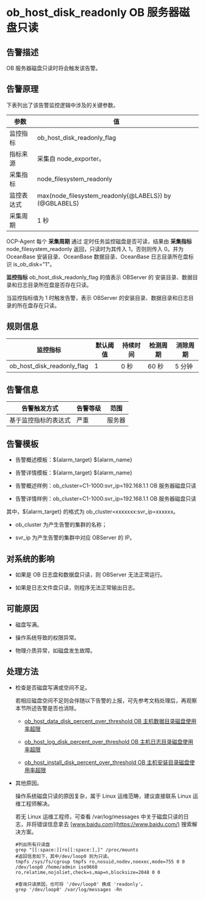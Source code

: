 ob_host_disk_readonly OB 服务器磁盘只读 
=====================================================



**告警描述** 
-----------------------------

OB 服务器磁盘只读时将会触发该告警。

告警原理 
-------------------------

下表列出了该告警监控逻辑中涉及的关键参数。


|  参数   |                           值                           |
|-------|-------------------------------------------------------|
| 监控指标  | ob_host_disk_readonly_flag                            |
| 指标来源  | 采集自 node_exporter。                                    |
| 采集指标  | node_filesystem_readonly                              |
| 监控表达式 | max(node_filesystem_readonly{@LABELS}) by (@GBLABELS) |
| 采集周期  | 1 秒                                                   |



OCP-Agent 每个 **采集周期** 通过 定时任务监控磁盘是否可读，结果由 **采集指标** node_filesystem_readonly 返回，只读时为其传入 1，否则则传入 0。并为 OceanBase 安装目录、OceanBase 数据目录、OceanBase 日志目录所在盘标识 is_ob_disk="1"。

**监控指标** ob_host_disk_readonly_flag 的值表示 OBServer 的 安装目录、数据目录和日志目录所在盘是否存在只读。

当监控指标值为 1 时触发告警，表示 OBServer 的安装目录、数据目录和日志目录的所在盘存在只读。

**规则信息** 
-----------------------------



|            监控指标            | 默认阈值 | 持续时间 | 检测周期 | 消除周期 |
|----------------------------|------|------|------|------|
| ob_host_disk_readonly_flag | 1    | 0 秒  | 60 秒 | 5 分钟 |



**告警信息** 
-----------------------------



|   告警触发方式   | 告警等级 | 范围  |
|------------|------|-----|
| 基于监控指标的表达式 | 严重   | 服务器 |



**告警模板** 
-----------------------------

* 告警概述模板：${alarm_target} ${alarm_name}

  

* 告警详情模板：${alarm_target} ${alarm_name}

  

* 告警概述样例：ob_cluster=C1-1000:svr_ip=192.168.1.1 OB 服务器磁盘只读

  

* 告警详情样例：ob_cluster=C1-1000:svr_ip=192.168.1.1 OB 服务器磁盘只读

  




其中，${alarm_target} 的格式为 ob_cluster=xxxxxxx:svr_ip=xxxxxx。

* ob_cluster 为产生告警的集群的名称；

  

* svr_ip 为产生告警的集群中对应 OBServer 的 IP。

  




**对系统的影响** 
-------------------------------

* 如果是 OB 日志盘和数据盘只读，则 OBServer 无法正常运行。

  

* 如果是日志文件盘只读，则程序无法正常输出日志。

  




**可能原因** 
-----------------------------

* 磁盘写满。

  

* 操作系统导致的权限异常。

  

* 物理介质异常，如磁盘发生故障。

  




**处理方法** 
-----------------------------

* 检查是否磁盘写满或空间不足。

  若相应磁盘空间不足则会伴随以下告警的上报，可先参考文档处理后，再观察本节所述告警是否也消除。
  * [ob_host_data_disk_percent_over_threshold OB 主机数据目录磁盘使用率超限](41.ob_host_data_disk_percent_over_threshold-ob-host-data-directory-disk-usage-limit-exceeded.md)

    
  
  * [ob_host_log_disk_percent_over_threshold OB 主机日志目录磁盘使用率超限](42.the-disk-usage-of-the-ob_host_log_disk_percent_over_threshold-ob-host-log-directory.md)

    
  
  * [ob_host_install_disk_percent_over_threshold OB 主机安装目录磁盘使用率超限](43.the-error-message-returned-because-the-disk-usage-of-the.md)

    
  

  

* 其他原因。

  操作系统磁盘只读的原因复杂，属于 Linux 运维范畴，建议直接联系 Linux 运维工程师解决。

  若无 Linux 运维工程师，可查看 /var/log/messages 中关于磁盘只读的日志，并将错误信息拿去 [www.baidu.com](https://www.baidu.com/) 搜索解决方案。

  ```unknow
  #列出所有只读盘
  grep "[[:space:]]ro[[:space:],]" /proc/mounts
  #返回信息如下，其中/dev/loop0 则为只读。
  tmpfs /sys/fs/cgroup tmpfs ro,nosuid,nodev,noexec,mode=755 0 0
  /dev/loop0 /home/admin iso9660 ro,relatime,nojoliet,check=s,map=n,blocksize=2048 0 0
  
  #查询只读原因，也可将 '/dev/loop0' 换成 'readonly'。
  grep '/dev/loop0' /var/log/messages -Rn
  ```

  



